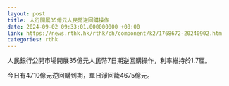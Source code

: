 ```yaml
---
layout: post
title: 人行開展35億元人民幣逆回購操作
date: 2024-09-02 09:33:01.000000000 +08:00
link: https://news.rthk.hk/rthk/ch/component/k2/1768672-20240902.htm
categories: rthk
---
```


人民銀行公開市場開展35億元人民幣7日期逆回購操作，利率維持於1.7厘。

今日有4710億元逆回購到期，單日淨回籠4675億元。
